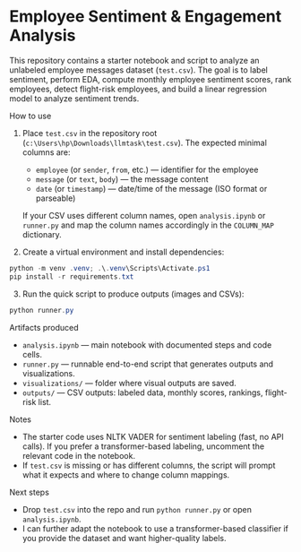 # Employee Sentiment & Engagement Analysis

This repository contains a starter notebook and script to analyze an unlabeled employee messages dataset (`test.csv`). The goal is to label sentiment, perform EDA, compute monthly employee sentiment scores, rank employees, detect flight-risk employees, and build a linear regression model to analyze sentiment trends.

How to use

1. Place `test.csv` in the repository root (`c:\Users\hp\Downloads\llmtask\test.csv`). The expected minimal columns are:
   - `employee` (or `sender`, `from`, etc.) — identifier for the employee
   - `message` (or `text`, `body`) — the message content
   - `date` (or `timestamp`) — date/time of the message (ISO format or parseable)

   If your CSV uses different column names, open `analysis.ipynb` or `runner.py` and map the column names accordingly in the `COLUMN_MAP` dictionary.

2. Create a virtual environment and install dependencies:

```powershell
python -m venv .venv; .\.venv\Scripts\Activate.ps1
pip install -r requirements.txt
```

3. Run the quick script to produce outputs (images and CSVs):

```powershell
python runner.py
```

Artifacts produced

- `analysis.ipynb` — main notebook with documented steps and code cells.
- `runner.py` — runnable end-to-end script that generates outputs and visualizations.
- `visualizations/` — folder where visual outputs are saved.
- `outputs/` — CSV outputs: labeled data, monthly scores, rankings, flight-risk list.

Notes

- The starter code uses NLTK VADER for sentiment labeling (fast, no API calls). If you prefer a transformer-based labeling, uncomment the relevant code in the notebook.
- If `test.csv` is missing or has different columns, the script will prompt what it expects and where to change column mappings.

Next steps

- Drop `test.csv` into the repo and run `python runner.py` or open `analysis.ipynb`.
- I can further adapt the notebook to use a transformer-based classifier if you provide the dataset and want higher-quality labels.
